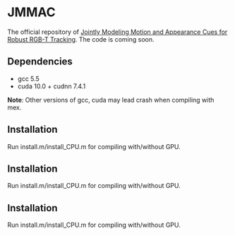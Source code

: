 # JMMAC
The official repository of [Jointly Modeling Motion and Appearance Cues for Robust RGB-T Tracking](https://ieeexplore.ieee.org/document/9364880/). The code is coming soon.
## Dependencies
  *  gcc 5.5
  *  cuda 10.0 + cudnn 7.4.1

**Note**: Other versions of gcc, cuda may lead crash when compiling with mex.
## Installation
  Run install.m/install_CPU.m for compiling with/without GPU.
## Installation
  Run install.m/install_CPU.m for compiling with/without GPU.
## Installation
  Run install.m/install_CPU.m for compiling with/without GPU.
